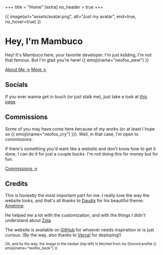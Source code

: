 +++
title = "Home"
[extra]
no_header = true
+++

<div class="container-fill">
<div>

{{ image(url="assets/avatar.png", alt="Just my avatar", end=true, no_hover=true) }}

<div id="title">

# Hey, I'm Mambuco
</div>

Hey! It's Mambuco here, your favorite developer. I'm just kidding, I'm not that famous. But I'm glad you're here! {{ emoji(name="neofox_aww") }}

<div class="buttons start big">
  <a class="suggested" href="/about/">About Me →</a>
  <a href="#more">More ↓</a>
</div>
</div>
</div>

<div id="more"></div>

## Socials

If you ever wanna get in touch (or just stalk me), just take a look at [this page](@/socials/index.md).

## Commissions

Some of you may have come here because of my works (or at least I hope so {{ emoji(name="neofox_cry") }}). Well, in that case, I'm open to commissions.

If there's something you'd want like a website and don't know how to get it done, I can do it for just a couple bucks. I'm not doing this for money but for fun.

<div class="buttons big start">
  <a href="/commissions/">Commissions →</a>
</div>

## Credits

This is honestly the most important part for me. I really love the way the website looks, and that's all thanks to [Daudix](https://daudix.one/) for his beautiful theme: [Ametrine](https://ametrine.daudix.one/).

He helped me a lot with the customization, and with the things I didn't understand about [Zola](https://www.getzola.org/).

The website is available on [GitHub](https://github.com/mambucodev/my-website/) for whoever needs inspiration or is just curious. (By the way, also thanks to [Vercel](https://vercel.com/) for deploying!)

<small>Oh, and by the way, the image in the navbar (top left) is fetched from my Discord profile {{ emoji(name="neofox_book") }}</small>
